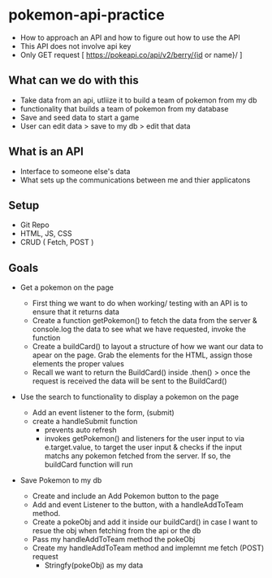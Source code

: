 # pokemon-api-practice
- How to approach an API and how to figure out how to use the API
- This API does not involve api key
- Only GET request [ https://pokeapi.co/api/v2/berry/{id or name}/ ]

## What can we do with this
- Take data from an api, utliize it to build a team of pokemon from my db
- functionality that builds a team of pokemon from my database
- Save and seed data to start a game
- User can edit data > save to my db > edit that data

## What is an API
- Interface to someone else's data
- What sets up the communications between me and thier applicatons 

## Setup
- Git Repo
- HTML, JS, CSS
- CRUD ( Fetch, POST )

## Goals
- Get a pokemon on the page
    - First thing we want to do when working/ testing with an API is to ensure that it returns data
    - Create a function getPokemon() to fetch the data from the server & console.log the data to see what we have requested, invoke the function
    - Create a buildCard() to layout a structure of how we want our data to apear on the page. Grab the elements for the HTML, assign those elements the proper values
    - Recall we want to return the BuildCard() inside .then() > once the request is received the data will be sent to the BuildCard()

- Use the search to functionality to display a pokemon on the page
    - Add an event listener to the form, (submit)
    - create a handleSubmit function
        - prevents auto refresh
        - invokes getPokemon() and listeners for the user input to via e.target.value, to target the user input & checks if the input matchs any pokemon fetched from the server. If so, the buildCard function will run

- Save Pokemon to my db
    - Create and include an Add Pokemon button to the page
    - Add and event Listener to the button, with a handleAddToTeam method.
    - Create a pokeObj and add it inside our buildCard() in case I want to resue the obj when fetching from the api or the db
    - Pass my handleAddToTeam method the pokeObj
    - Create my handleAddToTeam method and implemnt me fetch (POST) request
        - Stringfy(pokeObj) as my data


